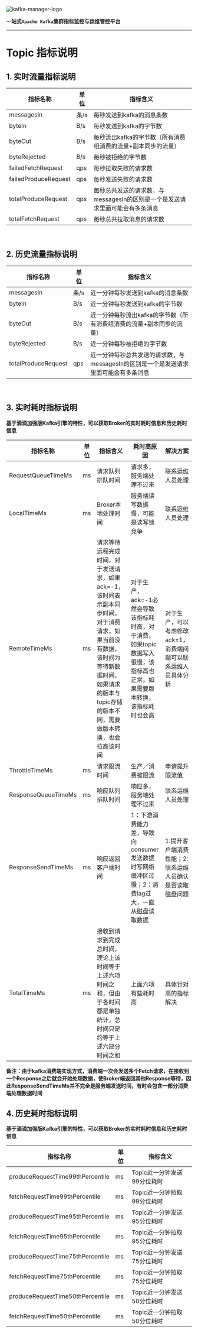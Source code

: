 ![kafka-manager-logo](kafka-manager/assets/images/common/logo_name.png)

**一站式`Apache Kafka`集群指标监控与运维管控平台**

---

# Topic 指标说明

## 1. 实时流量指标说明


| 指标名称|  单位| 指标含义|
|-- |---- |---|
| messagesIn| 条/s   | 每秒发送到kafka的消息条数  |
| byteIn| B/s               | 每秒发送到kafka的字节数   |
| byteOut| B/s              | 每秒流出kafka的字节数（所有消费组消费的流量+副本同步的流量） |
| byteRejected| B/s         | 每秒被拒绝的字节数    |
| failedFetchRequest| qps   | 每秒拉取失败的请求数     |
| failedProduceRequest| qps | 每秒发送失败的请求数    |
| totalProduceRequest| qps  | 每秒总共发送的请求数，与messagesIn的区别是一个是发送请求里面可能会有多条消息  |
| totalFetchRequest| qps    | 每秒总共拉取消息的请求数   |

&nbsp;

## 2. 历史流量指标说明

| 指标名称|  单位| 指标含义|
|-- |---- |---|
| messagesIn| 条/s   | 近一分钟每秒发送到kafka的消息条数  |
| byteIn| B/s               | 近一分钟每秒发送到kafka的字节数   |
| byteOut| B/s              | 近一分钟每秒流出kafka的字节数（所有消费组消费的流量+副本同步的流量） |
| byteRejected| B/s         | 近一分钟每秒被拒绝的字节数    |
| totalProduceRequest| qps  | 近一分钟每秒总共发送的请求数，与messagesIn的区别是一个是发送请求里面可能会有多条消息  |

&nbsp;

## 3. 实时耗时指标说明

**基于滴滴加强版Kafka引擎的特性，可以获取Broker的实时耗时信息和历史耗时信息**

| 指标名称| 单位   | 指标含义  | 耗时高原因    | 解决方案|
|-- |-- |-- |-- |--|                                                 
| RequestQueueTimeMs| ms  | 请求队列排队时间                                             | 请求多，服务端处理不过来                                     | 联系运维人员处理                                          |
| LocalTimeMs| ms         | Broker本地处理时间                                           | 服务端读写数据慢，可能是读写锁竞争                           | 联系运维人员处理                                          |
| RemoteTimeMs| ms        | 请求等待远程完成时间，对于发送请求，如果ack=-1，该时间表示副本同步时间，对于消费请求，如果当前没有数据，该时间为等待新数据时间，如果请求的版本与topic存储的版本不同，需要做版本转换，也会拉高该时间 | 对于生产，ack=-1必然会导致该指标耗时高，对于消费，如果topic数据写入很慢，该指标高也正常。如果需要版本转换，该指标耗时也会高 | 对于生产，可以考虑修改ack=1，消费端问题可以联系运维人员具体分析 |
| ThrottleTimeMs| ms      | 请求限流时间                                                 | 生产／消费被限流                                             | 申请提升限流值                                               |
| ResponseQueueTimeMs| ms | 响应队列排队时间                                             | 响应多，服务端处理不过来                                     | 联系运维人员处理                                          |
| ResponseSendTimeMs| ms  | 响应返回客户端时间                                           | 1：下游消费能力差，导致向consumer发送数据时写网络缓冲区过慢；2：消费lag过大，一直从磁盘读取数据 | 1:提升客户端消费性能；2: 联系运维人员确认是否读取磁盘问题 |
| TotalTimeMs| ms         | 接收到请求到完成总时间，理论上该时间等于上述六项时间之和，但由于各时间都是单独统计，总时间只是约等于上述六部分时间之和 | 上面六项有些耗时高                                           | 具体针对高的指标解决                                         |

**备注：由于kafka消费端实现方式，消费端一次会发送多个Fetch请求，在接收到一个Response之后就会开始处理数据，使Broker端返回其他Response等待，因此ResponseSendTimeMs并不完全是服务端发送时间，有时会包含一部分消费端处理数据时间**

## 4. 历史耗时指标说明

**基于滴滴加强版Kafka引擎的特性，可以获取Broker的实时耗时信息和历史耗时信息**

| 指标名称|  单位| 指标含义|
|-- | ---- |---|
| produceRequestTime99thPercentile|ms|Topic近一分钟发送99分位耗时|
| fetchRequestTime99thPercentile|ms|Topic近一分钟拉取99分位耗时|
| produceRequestTime95thPercentile|ms|Topic近一分钟发送95分位耗时|
| fetchRequestTime95thPercentile|ms|Topic近一分钟拉取95分位耗时|
| produceRequestTime75thPercentile|ms|Topic近一分钟发送75分位耗时|
| fetchRequestTime75thPercentile|ms|Topic近一分钟拉取75分位耗时|
| produceRequestTime50thPercentile|ms|Topic近一分钟发送50分位耗时|
| fetchRequestTime50thPercentile|ms|Topic近一分钟拉取50分位耗时|

